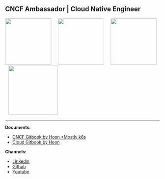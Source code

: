 ## CNCF Ambassador  |  Cloud Native Engineer

<p align="left">
<img src="https://images.credly.com/size/680x680/images/5302cfb2-cecd-410f-8a23-7a29a9f11ccb/image.png"                     width="150">
  
<img src="https://www.cncf.io/wp-content/uploads/2024/03/kubestronaut-stacked-color.png"                                    width="150">
  
<img src="https://images.credly.com/size/680x680/images/c34436dc-1cfd-4125-a862-35f9c86ca17f/image.png"                     width="150">
 
<img src="https://images.credly.com/size/680x680/images/f352403a-abe2-45a4-ab5d-33ff92d35ffb/cisco_ccie_datacenter.png"     width="160">
</p>

***
**Documents:** 
  - [CNCF Gitbook by Hoon *Mostly k8s](https://sysnet4admin.gitbook.io/cncf) 
  - [Cloud Gitbook by Hoon](https://sysnet4admin.gitbook.io/cloud)
  
**Channels:**
  - [Linkedin](https://www.linkedin.com/in/hoonjo/)
  - [Github](https://github.com/sysnet4admin)
  - [Youtube](https://www.youtube.com/HoonJo) 
